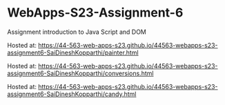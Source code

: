 
# WebApps-S23-Assignment-6
Assignment introduction to Java Script and DOM

Hosted at: https://44-563-web-apps-s23.github.io/44563-webapps-s23-assignment6-SaiDineshKopparthi/painter.html

Hosted at: https://44-563-web-apps-s23.github.io/44563-webapps-s23-assignment6-SaiDineshKopparthi/conversions.html

Hosted at: https://44-563-web-apps-s23.github.io/44563-webapps-s23-assignment6-SaiDineshKopparthi/candy.html